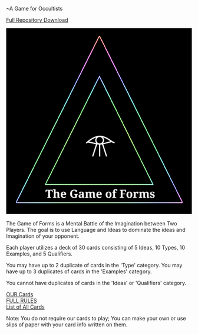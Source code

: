 ~A Game for Occultists  

[Full Repository Download](https://github.com/Az-Neter/The-Game-of-Forms/archive/refs/heads/main.zip)

![Logo](https://github.com/Az-Neter/The-Game-of-Forms/blob/main/Logos/Logo.png?raw=true)

The Game of Forms is a Mental Battle of the Imagination between Two Players. 
The goal is to use Language and Ideas to dominate the ideas and Imagination of your opponent.

Each player utilizes a deck of 30 cards consisting of 5 Ideas, 10 Types, 10 Examples, and 5 Qualifiers.

You may have up to 2 duplicate of cards in the 'Type' category.
You may have up to 3 duplicates of cards in the 'Examples' category.

You cannot have duplicates of cards in the 'Ideas' or 'Qualifiers' category.  
 
 [OUR Cards](https://github.com/Az-Neter/The-Game-of-Forms/tree/main/Cards)  
 [FULL RULES](https://github.com/Az-Neter/The-Game-of-Forms/blob/main/Rules_v1.pdf)  
 [List of All Cards]()
   
   Note: You do not require our cards to play; You can make your own or use slips of paper with your card info written on them.
